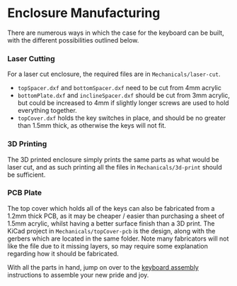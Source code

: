 # Enclosure Manufacturing

There are numerous ways in which the case for the keyboard can be built, with the different possibilities outlined below.

### Laser Cutting
For a laser cut enclosure, the required files are in `Mechanicals/laser-cut`. 
	
* `topSpacer.dxf` and `bottomSpacer.dxf` need to be cut from 4mm acrylic
* `bottomPlate.dxf` and `inclineSpacer.dxf` should be cut from 3mm acrylic, but could be increased to 4mm if slightly longer screws are used to hold everything together. 
* `topCover.dxf` holds the key switches in place, and should be no greater than 1.5mm thick, as otherwise the keys will not fit. 

### 3D Printing

The 3D printed enclosure simply prints the same parts as what would be laser cut, and as such printing all the files in `Mechanicals/3d-print` should be sufficient. 

### PCB Plate

The top cover which holds all of the keys can also be fabricated from a 1.2mm thick PCB, as it may be cheaper / easier than purchasing a sheet of 1.5mm acrylic, whilst having a better surface finish than a 3D print. The KiCad project in `Mechanicals/topCover-pcb` is the design, along with the gerbers which are located in the same folder. Note many fabricators will not like the file due to it missing layers, so may require some explanation regarding how it should be fabricated. 

With all the parts in hand, jump on over to the [keyboard assembly](keyboard-assembly.md) instructions to assemble your new pride and joy. 